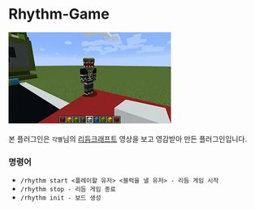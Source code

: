 # Rhythm-Game
![원본](https://github.com/NoBrain0917/Rhythm-Game/blob/master/original.png?raw=true)
<br><br>본 플러그인은 `각별`님의 [리듬크래프트](https://www.youtube.com/watch?v=2z0DtkrRjDo) 영상을 보고 영감받아 만든 플러그인입니다.
### 명령어
 - ```/rhythm start <플레이할 유저> <블럭을 낼 유저> - 리듬 게임 시작```
 - ```/rhythm stop - 리듬 게임 종료```
 - ```/rhythm init - 보드 생성```
